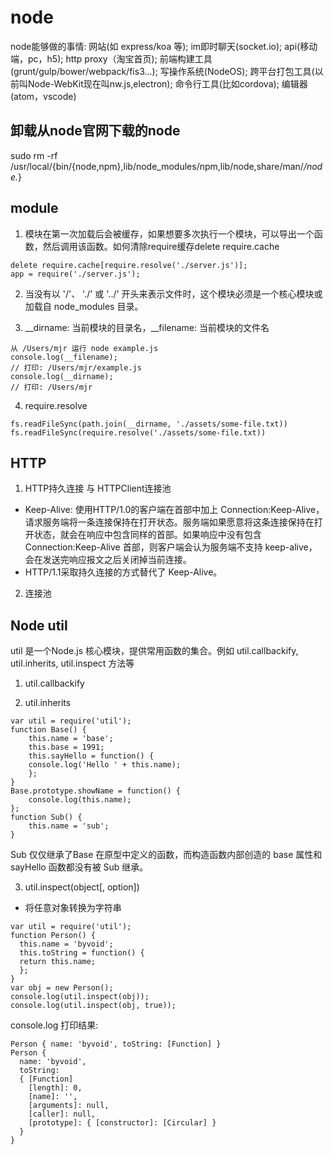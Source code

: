 # node
node能够做的事情: 网站(如 express/koa 等); im即时聊天(socket.io); api(移动端，pc，h5); http proxy（淘宝首页); 前端构建工具(grunt/gulp/bower/webpack/fis3...); 写操作系统(NodeOS); 跨平台打包工具(以前叫Node-WebKit现在叫nw.js,electron); 命令行工具(比如cordova); 编辑器(atom，vscode)

## 卸载从node官网下载的node
sudo rm -rf /usr/local/{bin/{node,npm},lib/node_modules/npm,lib/node,share/man/*/node.*}

## module
1. 模块在第一次加载后会被缓存，如果想要多次执行一个模块，可以导出一个函数，然后调用该函数。如何清除require缓存delete require.cache
```
delete require.cache[require.resolve('./server.js')];
app = require('./server.js');
```

2. 当没有以 '/'、 './' 或 '../' 开头来表示文件时，这个模块必须是一个核心模块或加载自 node_modules 目录。

3. __dirname: 当前模块的目录名，__filename: 当前模块的文件名
```
从 /Users/mjr 运行 node example.js
console.log(__filename);
// 打印: /Users/mjr/example.js
console.log(__dirname);
// 打印: /Users/mjr
```

4. require.resolve
```
fs.readFileSync(path.join(__dirname, './assets/some-file.txt))
fs.readFileSync(require.resolve('./assets/some-file.txt))
```

## HTTP
1. HTTP持久连接 与 HTTPClient连接池
+ Keep-Alive: 使用HTTP/1.0的客户端在首部中加上 Connection:Keep-Alive，请求服务端将一条连接保持在打开状态。服务端如果愿意将这条连接保持在打开状态，就会在响应中包含同样的首部。如果响应中没有包含 Connection:Keep-Alive 首部，则客户端会认为服务端不支持 keep-alive，会在发送完响应报文之后关闭掉当前连接。 
+ HTTP/1.1采取持久连接的方式替代了 Keep-Alive。
2. 连接池


## Node util
util 是一个Node.js 核心模块，提供常用函数的集合。例如 util.callbackify, util.inherits,  util.inspect 方法等
1. util.callbackify

2. util.inherits
```
var util = require('util'); 
function Base() { 
    this.name = 'base'; 
    this.base = 1991; 
    this.sayHello = function() { 
    console.log('Hello ' + this.name); 
    }; 
} 
Base.prototype.showName = function() { 
    console.log(this.name);
}; 
function Sub() { 
    this.name = 'sub'; 
}
```
Sub 仅仅继承了Base 在原型中定义的函数，而构造函数内部创造的 base 属性和 sayHello 函数都没有被 Sub 继承。

3. util.inspect(object[, option])
- 将任意对象转换为字符串
```
var util = require('util'); 
function Person() { 
  this.name = 'byvoid'; 
  this.toString = function() { 
  return this.name; 
  }; 
} 
var obj = new Person(); 
console.log(util.inspect(obj)); 
console.log(util.inspect(obj, true)); 
```
console.log 打印结果:
```
Person { name: 'byvoid', toString: [Function] }
Person {
  name: 'byvoid',
  toString: 
  { [Function]
    [length]: 0,
    [name]: '',
    [arguments]: null,
    [caller]: null,
    [prototype]: { [constructor]: [Circular] } 
  } 
}
```





